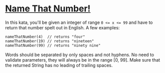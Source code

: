 # [Name That Number!](https://www.codewars.com/kata/name-that-number "https://www.codewars.com/kata/579ba41ce298a73aaa000255")

In this kata, you'll be given an integer of range `0 <= x <= 99` and have to return that number spelt out in English. A few examples:

```
nameThatNumber(4)  // returns "four"
nameThatNumber(19) // returns "nineteen"
nameThatNumber(99) // returns "ninety nine"
```

Words should be separated by only spaces and not hyphens. No need to validate parameters, they will always be in the range [0, 99]. Make sure that the returned String has no leading of trailing spaces.
